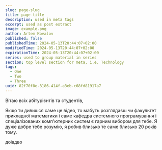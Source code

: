 ```yaml
---
slug: page-slug
title: page-title
description: used in meta tags
excerpt: used as post extract
image: example.png
author: Artem Kovalov
published: false
publishedTime: 2024-05-13T20:44:07+02:00
modifiedTime: 2024-05-13T20:44:07+02:00
expirationTime: 2024-05-13T20:44:07+02:00
series: used to group material in series
section: top level section for meta, i.e. Technology
tags:
  - One
  - Two
  - Three
uuid: 82f70f8e-3186-414f-a3eb-c68fd81917a7
---
```


Вітаю всіх абітурієнтів та студентів,

Якщо ти дивишся саме це відео, то мабуть розглядаєш чи факультет прикладної математики і саме кафедра системного програмування і спеціалізованих комп'ютерних систем є гарним вибором для тебе.
Я дуже добре тебе розумію, я робив близько те саме близько 20 років тому.

доіадво
